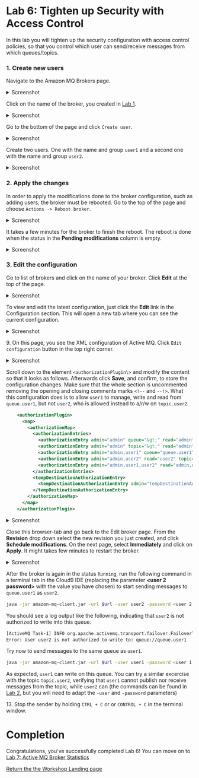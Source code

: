 # Lab 6: Tighten up Security with Access Control

In this lab you will tighten up the security configuration with access control policies, so that you control which user can send/receive messages from which queues/topics.

### 1. Create new users

Navigate to the Amazon MQ Brokers page.
<details><summary>Screenshot</summary><p>

![Amazon MQ workshop lab 6 step 1](/images/amazon-mq-broker-overview.png)

</p></details><p/>

Click on the name of the broker, you created in [Lab 1](/labs/lab-1.md).
<details><summary>Screenshot</summary><p>

![Amazon MQ workshop lab 6 step 2](/images/security-set-up-Step2.png)

</p></details><p/>

Go to the bottom of the page and click `Create user`.
<details><summary>Screenshot</summary><p>

![Amazon MQ workshop lab 6 step 3](/images/security-set-up-Step3.png)

</p></details><p/>

Create two users. One with the name and group `user1` and a second one with the name and group `user2`.
<details><summary>Screenshot</summary><p>

![Amazon MQ workshop lab 6 step 4a](/images/security-set-up-Step4a.png)

</p></details><p/>

### 2. Apply the changes

In order to apply the modifications done to the broker configuration, such as adding users, the broker must be rebooted. 
Go to the top of the page and choose `Actions -> Reboot broker`.

<details><summary>Screenshot</summary><p>

![Amazon MQ workshop lab 6 step 5](/images/security-set-up-Step5.png)

</p></details><p/>

It takes a few minutes for the broker to finish the reboot. The reboot is done when the status in the **Pending modifications** column is empty.

<details><summary>Screenshot</summary><p>

![Amazon MQ workshop lab 6 step 6](/images/security-set-up-Step6.png)

</p></details><p/>

### 3. Edit the configuration

Go to list of brokers and click on the name of your broker. Click **Edit** at the top of the page.

<details><summary>Screenshot</summary><p>

![Amazon MQ workshop lab 6 step 7](/images/security-set-up-Step7.png)

</p></details><p/>

To view and edit the latest configuration, just click the **Edit** link in the Configuration section. This will open a new tab where you can see the current configuration. 

<details><summary>Screenshot</summary><p>

![Amazon MQ workshop lab 6 step 8](/images/security-set-up-Step8.png)

</p></details><p/>


9\. On this page, you see the XML configuration of Active MQ. Click `Edit configuration` button in the top right corner.

<details><summary>Screenshot</summary><p>

![Amazon MQ workshop lab 6 step 9](/images/security-set-up-Step9.png)

</p></details><p/>

Scroll down to the element `<authorizationPlugin\>` and modify the content so that it looks as follows. Afterwards click **Save**, and confirm, to store the configuration changes. Make sure that the whole section is uncommented removing the opening and closing comments marks `<!--` and `--!>`. What this configuration does is to allow `user1` to manage, write and read from `queue.user1`, but not `user2`, who is allowed instead to a/r/w on `topic.user2`.

``` xml
    <authorizationPlugin>
      <map>
        <authorizationMap>
          <authorizationEntries>
            <authorizationEntry admin="admin" queue="&gt;" read="admin" write="admin"/>
            <authorizationEntry admin="admin" topic="&gt;" read="admin" write="admin"/>
            <authorizationEntry admin="admin,user1" queue="queue.user1" read="user1" write="user1"/>
            <authorizationEntry admin="admin,user2" read="user2" topic="topic.user2" write="user2"/>
            <authorizationEntry admin="admin,user1,user2" read="admin,user1,user2" topic="ActiveMQ.Advisory.&gt;" write="admin,user1,user2"/>
          </authorizationEntries>
          <tempDestinationAuthorizationEntry>
            <tempDestinationAuthorizationEntry admin="tempDestinationAdmins" read="tempDestinationAdmins" write="tempDestinationAdmins"/>
          </tempDestinationAuthorizationEntry>
        </authorizationMap>
      </map>
    </authorizationPlugin>
```

<details><summary>Screenshot</summary><p>

![Amazon MQ workshop lab 6 step 10](/images/security-set-up-Step10.png)

</p></details><p/>

Close this browser-tab and go back to the Edit broker page. From the **Revision** drop down select the new revision you just created, and click **Schedule modifications**. On the next page, select **Immediately** and click on **Apply**. It might takes few minutes to restart the broker.
<details><summary>Screenshot</summary><p>

![Amazon MQ workshop lab 6 step 11](/images/security-set-up-Step11.png)

</p></details><p/>

After the broker is again in the status `Running`, run the following command in a terminal tab in the Cloud9 IDE (replacing the parameter **<user 2 password>** with the value you have chosen) to start sending messages to `queue.user1` as `user2`.

``` bash
java -jar amazon-mq-client.jar -url $url -user user2 -password <user 2 password> -mode sender -type queue -destination queue.user1 -name user2
```

You should see a log output like the following, indicating that `user2` is not authorized to write into this queue. 

``` bash
[ActiveMQ Task-1] INFO org.apache.activemq.transport.failover.FailoverTransport - Successfully connected to ssl://b-4e4bfd69-7b83-4a27-9faf-4684cfa80443-2.mq.eu-central-1.amazonaws.com:61617
Error: User user2 is not authorized to write to: queue://queue.user1
```

Try now to send messages to the same queue as `user1`.
``` bash
java -jar amazon-mq-client.jar -url $url -user user1 -password <user 1 password> -mode sender -type queue -destination queue.user1 -name user1
```

As expected, `user1` can write on this queue. You can try a similar excercise with the topic `topic.user2`, verifying that `user1` cannot publish nor receive messages from the topic, while `user2` can (the commands can be found in [Lab 2](/labs/lab-2.md), but you will need to adapt the `-user` and `-password` parameters)


13\. Stop the sender by holding `CTRL + C` or or  `CONTROL + C` in the terminal window.

# Completion

Congratulations, you've successfully completed Lab 6! You can move on to [Lab 7: Active MQ Broker Statistics](/labs/lab-7.md)

[Return the the Workshop Landing page](/README.md)